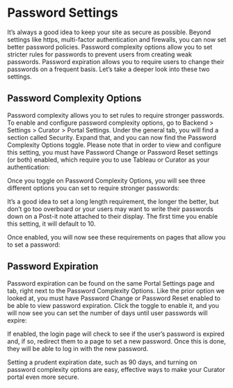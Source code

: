 # Password Settings

It’s always a good idea to keep your site as secure as possible. Beyond settings like https, multi-factor authentication
and firewalls, you can now set better password policies. Password complexity options allow you to set stricter rules for
passwords to prevent users from creating weak passwords. Password expiration allows you to require users to change their
passwords on a frequent basis. Let’s take a deeper look into these two settings.

## Password Complexity Options

Password complexity allows you to set rules to require stronger passwords. To enable and configure password complexity
options, go to Backend > Settings > Curator > Portal Settings. Under the general tab, you will find a section called
Security. Expand that, and you can now find the Password Complexity Options toggle. Please note that in order to view
and configure this setting, you must have Password Change or Password Reset settings (or both) enabled, which require
you to use Tableau or Curator as your authentication:

Once you toggle on Password Complexity Options, you will see three different options you can set to require stronger passwords:

It’s a good idea to set a long length requirement, the longer the better, but don’t go too overboard or your users may
want to write their passwords down on a Post-it note attached to their display. The first time you enable this setting,
it will default to 10.

Once enabled, you will now see these requirements on pages that allow you to set a password:

## Password Expiration

Password expiration can be found on the same Portal Settings page and tab, right next to the Password Complexity
Options. Like the prior option we looked at, you must have Password Change or Password Reset enabled to be able to view
password expiration. Click the toggle to enable it, and you will now see you can set the number of days until user
passwords will expire:

If enabled, the login page will check to see if the user’s password is expired and, if so, redirect them to a page to
set a new password. Once this is done, they will be able to log in with the new password.

Setting a prudent expiration date, such as 90 days, and turning on password complexity options are easy, effective ways
to make your Curator portal even more secure.
